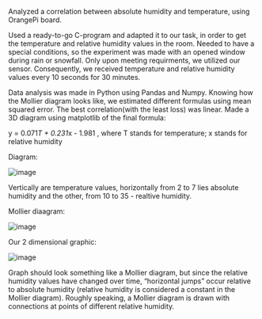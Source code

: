 Analyzed a correlation between absolute humidity and temperature, using OrangePi board.

Used a ready-to-go C-program and adapted it to our task, in order to get the temperature and relative humidity values in the room. Needed to have a special conditions, so the experiment was made with an opened window during rain or snowfall. Only upon meeting requirments, we utilized our sensor. Consequently, we received temperature and relative humidity values every 10 seconds for 30 minutes.

Data analysis was made in Python using Pandas and Numpy. Knowing how the Mollier diagram looks like, we estimated different formulas using mean squared error. The best correlation(with the least loss) was linear. Made a 3D diagram using matplotlib of the final formula:

y = 0.071*T + 0.231*x - 1.981               , where T stands for temperature; x stands for relative humidity

Diagram:

![image](https://github.com/user-attachments/assets/33e813a1-61e0-4edc-8ace-afb4fdee3df2)

Vertically are temperature values, horizontally from 2 to 7 lies absolute humidity and the other, from 10 to 35 - realtive humidity.

Mollier diaagram:

![image](https://github.com/user-attachments/assets/2f91b298-2a58-4466-bc19-0d6bec975429)

Our 2 dimensional graphic:

![image](https://github.com/user-attachments/assets/63f454d8-acc6-4207-ac00-14a929907873)

Graph should look something like a Mollier diagram, but since the relative humidity values have changed over time, “horizontal jumps” occur relative to absolute humidity (relative humidity is considered a constant in the Mollier diagram). Roughly speaking, a Mollier diagram is drawn with connections at points of different relative humidity.
